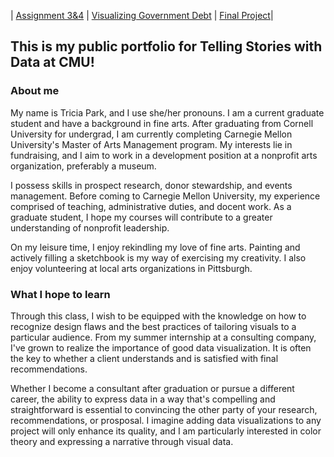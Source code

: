 | [Assignment 3&4](Assignment-3&4.md) | [Visualizing Government Debt](Visualizing-Government-Debt.md) | [Final Project](Final-Project-Part-1)|



## **This is my public portfolio for Telling Stories with Data at CMU!**

### **About me**
My name is Tricia Park, and I use she/her pronouns. I am a current graduate student and have a background in fine arts. After graduating from Cornell University for undergrad, I am currently completing Carnegie Mellon University's Master of Arts Management program. My interests lie in fundraising, and I aim to work in a development position at a nonprofit arts organization, preferably a museum.

I possess skills in prospect research, donor stewardship, and events management. Before coming to Carnegie Mellon University, my experience comprised of teaching, administrative duties, and docent work. As a graduate student, I hope my courses will contribute to a greater understanding of nonprofit leadership.

On my leisure time, I enjoy rekindling my love of fine arts. Painting and actively filling a sketchbook is my way of exercising my creativity. I also enjoy volunteering at local arts organizations in Pittsburgh.

### **What I hope to learn**
Through this class, I wish to be equipped with the knowledge on how to recognize design flaws and the best practices of tailoring visuals to a particular audience. From my summer internship at a consulting company, I've grown to realize the importance of good data visualization. It is often the key to whether a client understands and is satisfied with final recommendations. 

Whether I become a consultant after graduation or pursue a different career, the ability to express data in a way that's compelling and straightforward is essential to convincing the other party of your research, recommendations, or prosposal. I imagine adding data visualizations to any project will only enhance its quality, and I am particularly interested in color theory and expressing a narrative through visual data.


